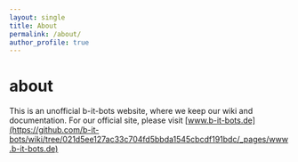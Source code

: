 ```yaml
---
layout: single
title: About
permalink: /about/
author_profile: true
---
```


# about

This is an unofficial b-it-bots website, where we keep our wiki and documentation. For our official site, please visit [www.b-it-bots.de](https://github.com/b-it-bots/wiki/tree/021d5ee127ac33c704fd5bbda1545cbcdf191bdc/_pages/www.b-it-bots.de)

